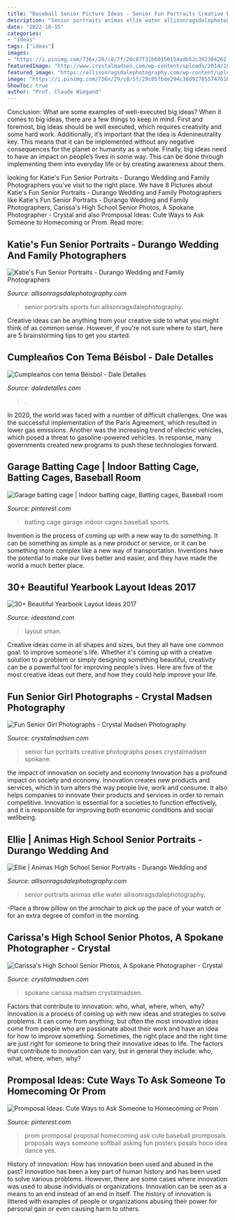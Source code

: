 ```yaml
---
title: "Baseball Senior Picture Ideas - Senior Fun Portraits Creative Photographs Poses Crystalmadsen Spokane"
description: "Senior portraits animas ellie water allisonragsdalephotography"
date: "2022-10-15"
categories:
- "ideas"
tags: ["ideas"]
images:
- "https://i.pinimg.com/736x/20/c8/7f/20c87f31b60150154adb52c392384262.jpg"
featuredImage: "http://www.crystalmadsen.com/wp-content/uploads/2014/10/Fun-Spokane-Senior-Girl-Photos-013.jpg"
featured_image: "https://allisonragsdalephotography.com/wp-content/uploads/2013/07/allisonragsdalephotography-34-681x1024.jpg"
image: "https://i.pinimg.com/736x/29/c0/5f/29c05fbde294c38d92785574761bb3a0.jpg"
ShowToc: true
author: "Prof. Claude Wiegand"
---
```



Conclusion: What are some examples of well-executed big ideas?
When it comes to big ideas, there are a few things to keep in mind. First and foremost, big ideas should be well executed, which requires creativity and some hard work. Additionally, it’s important that the idea is Adenineutrality key. This means that it can be implemented without any negative consequences for the planet or humanity as a whole. Finally, big ideas need to have an impact on people’s lives in some way. This can be done through implementing them into everyday life or by creating awareness about them.

	

		
looking for Katie&#039;s Fun Senior Portraits - Durango Wedding and Family Photographers you've visit to the right place. We have 8 Pictures about Katie&#039;s Fun Senior Portraits - Durango Wedding and Family Photographers like Katie&#039;s Fun Senior Portraits - Durango Wedding and Family Photographers, Carissa&#039;s High School Senior Photos, A Spokane Photographer - Crystal and also Promposal Ideas: Cute Ways to Ask Someone to Homecoming or Prom. Read more:
		
    
## Katie&#039;s Fun Senior Portraits - Durango Wedding And Family Photographers

<img loading=lazy src="https://allisonragsdalephotography.com/wp-content/uploads/2014/03/allisonragsdalephotography-7718.jpg" onerror="this.onerror=null;this.src='https://tse2.mm.bing.net/th?id=OIP.SZ5vnqUkW4rSx_ELxDrcqgHaLI&amp;pid=15.1';" alt="Katie&#039;s Fun Senior Portraits - Durango Wedding and Family Photographers">

_Source: allisonragsdalephotography.com_

>senior portraits sports fun allisonragsdalephotography. 

	

Creative ideas can be anything from your creative side to what you might think of as common sense. However, if you're not sure where to start, here are 5 brainstorming tips to get you started.

    
## Cumpleaños Con Tema Béisbol - Dale Detalles

<img loading=lazy src="https://i1.wp.com/www.daledetalles.com/wp-content/uploads/2016/02/beisbol15.jpg" onerror="this.onerror=null;this.src='https://tse2.mm.bing.net/th?id=OIP.1RV1G93AM2w2EYkGCs6hSQHaLG&amp;pid=15.1';" alt="Cumpleaños con tema Béisbol - Dale Detalles">

_Source: daledetalles.com_

>. 

	

In 2020, the world was faced with a number of difficult challenges. One was the successful implementation of the Paris Agreement, which resulted in lower gas emissions. Another was the increasing trend of electric vehicles, which posed a threat to gasoline-powered vehicles. In response, many governments created new programs to push these technologies forward. 

    
## Garage Batting Cage | Indoor Batting Cage, Batting Cages, Baseball Room

<img loading=lazy src="https://i.pinimg.com/736x/29/c0/5f/29c05fbde294c38d92785574761bb3a0.jpg" onerror="this.onerror=null;this.src='https://tse2.mm.bing.net/th?id=OIP.9QI6GM-cmGWS3vteQJgl2QHaKw&amp;pid=15.1';" alt="Garage batting cage | Indoor batting cage, Batting cages, Baseball room">

_Source: pinterest.com_

>batting cage garage indoor cages baseball sports. 

	

Invention is the process of coming up with a new way to do something. It can be something as simple as a new product or service, or it can be something more complex like a new way of transportation. Inventions have the potential to make our lives better and easier, and they have made the world a much better place.

    
## 30+ Beautiful Yearbook Layout Ideas 2017

<img loading=lazy src="https://ideastand.com/wp-content/uploads/2014/02/sman-yearbook-layout-design-22.jpg" onerror="this.onerror=null;this.src='https://tse3.mm.bing.net/th?id=OIP.9CUXlG63Un6UFbq8-AOsNAHaKd&amp;pid=15.1';" alt="30+ Beautiful Yearbook Layout Ideas 2017">

_Source: ideastand.com_

>layout sman. 

	

Creative ideas come in all shapes and sizes, but they all have one common goal: to improve someone's life. Whether it's coming up with a creative solution to a problem or simply designing something beautiful, creativity can be a powerful tool for improving people's lives. Here are five of the most creative ideas out there, and how they could help improve your life.

    
## Fun Senior Girl Photographs - Crystal Madsen Photography

<img loading=lazy src="http://www.crystalmadsen.com/wp-content/uploads/2014/10/Fun-Spokane-Senior-Girl-Photos-013.jpg" onerror="this.onerror=null;this.src='https://tse3.mm.bing.net/th?id=OIP.Y-UL3f9RSIDLE0lzUIDUGAHaLG&amp;pid=15.1';" alt="Fun Senior Girl Photographs - Crystal Madsen Photography">

_Source: crystalmadsen.com_

>senior fun portraits creative photographs poses crystalmadsen spokane. 

	

the impact of innovation on society and economy
Innovation has a profound impact on society and economy. Innovation creates new products and services, which in turn alters the way people live, work and consume. It also helps companies to innovate their products and services in order to remain competitive. Innovation is essential for a societies to function effectively, and it is responsible for improving both economic conditions and social wellbeing.

    
## Ellie | Animas High School Senior Portraits - Durango Wedding And

<img loading=lazy src="https://allisonragsdalephotography.com/wp-content/uploads/2013/07/allisonragsdalephotography-34-681x1024.jpg" onerror="this.onerror=null;this.src='https://tse4.mm.bing.net/th?id=OIP.EcwX5IW2-euphX6jwxvUgAHaLI&amp;pid=15.1';" alt="Ellie | Animas High School Senior Portraits - Durango Wedding and">

_Source: allisonragsdalephotography.com_

>senior portraits animas ellie water allisonragsdalephotography. 

	

-Place a throw pillow on the armchair to pick up the pace of your watch or for an extra degree of comfort in the morning.

    
## Carissa&#039;s High School Senior Photos, A Spokane Photographer - Crystal

<img loading=lazy src="https://crystalmadsen.com/wp-content/uploads/2012/09/Girls-Senior-Photo-Ideas-Spokane_0031-682x1024.jpg" onerror="this.onerror=null;this.src='https://tse4.mm.bing.net/th?id=OIP.QbRIf_pTI_ayGdJbJBMq7QHaLH&amp;pid=15.1';" alt="Carissa&#039;s High School Senior Photos, A Spokane Photographer - Crystal">

_Source: crystalmadsen.com_

>spokane carissa madsen crystalmadsen. 

	

Factors that contribute to innovation: who, what, where, when, why?
Innovation is a process of coming up with new ideas and strategies to solve problems. It can come from anything, but often the most innovative ideas come from people who are passionate about their work and have an idea for how to improve something. Sometimes, the right place and the right time are just right for someone to bring their innovative ideas to life. The factors that contribute to innovation can vary, but in general they include: who, what, where, when, why?

    
## Promposal Ideas: Cute Ways To Ask Someone To Homecoming Or Prom

<img loading=lazy src="https://i.pinimg.com/736x/20/c8/7f/20c87f31b60150154adb52c392384262.jpg" onerror="this.onerror=null;this.src='https://tse2.mm.bing.net/th?id=OIP.5GiFk6r7vykdJ_TsVHsNEwHaJ4&amp;pid=15.1';" alt="Promposal Ideas: Cute Ways to Ask Someone to Homecoming or Prom">

_Source: pinterest.com_

>prom promposal proposal homecoming ask cute baseball promposals proposals ways someone softball asking fun posters posals hoco idea dance yes. 

	

History of innovation: How has innovation been used and abused in the past?
Innovation has been a key part of human history and has been used to solve various problems. However, there are some cases where innovation was used to abuse individuals or organizations. Innovation can be seen as a means to an end instead of an end in itself. The history of innovation is littered with examples of people or organizations abusing their power for personal gain or even causing harm to others.

